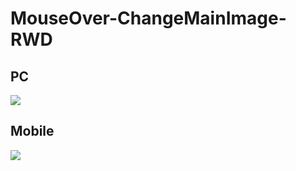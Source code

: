 # MouseOver-ChangeMainImage-RWD

## PC
![](https://user-images.githubusercontent.com/10333049/34535924-ec1fe6e0-f106-11e7-8dd0-1a74a071193e.png)

## Mobile
![](https://user-images.githubusercontent.com/10333049/34535963-0a4fef2a-f107-11e7-806c-3866da1732dc.png)
